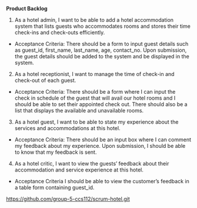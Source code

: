 **Product Backlog**


1. As a hotel admin, I want to be able to add a hotel accommodation system that lists guests who accommodates rooms and stores their time check-ins and check-outs efficiently.

- Acceptance Criteria:
There should be a form to input guest details such as guest_id, first_name, last_name, age, contact_no.
Upon submission, the guest details should be added to the system and be displayed in the system.

2. As a hotel receptionist, I want to manage the time of check-in and check-out of each guest.

- Acceptance Criteria:
There should be a form where I can input the check in schedule of the guest that will avail our hotel rooms and I should be able to set their appointed check out.
There should also be a list that displays the available and unavailable rooms.

3. As a hotel guest, I want to be able to state my experience about the services and accommodations at this hotel.

- Acceptance Criteria:
There should be an input box where I can comment my feedback about my experience.
Upon submission, I should be able to know that my feedback is sent. 

4. As a hotel critic, I want to view the guests’ feedback about their accommodation and service experience at this hotel.

- Acceptance Criteria
I  should be able to view the customer’s feedback in a table form containing guest_id.


https://github.com/group-5-ccs112/scrum-hotel.git
